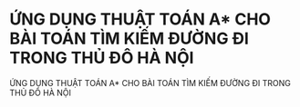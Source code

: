 # ỨNG DỤNG THUẬT TOÁN A* CHO BÀI TOÁN TÌM KIẾM ĐƯỜNG ĐI TRONG THỦ ĐÔ HÀ NỘI
ỨNG DỤNG THUẬT TOÁN A* CHO BÀI TOÁN TÌM KIẾM ĐƯỜNG ĐI TRONG THỦ ĐÔ HÀ NỘI

